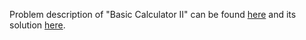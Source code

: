Problem description of "Basic Calculator II" can be found [here](https://leetcode.com/problems/basic-calculator-ii/) and its solution [here](https://github.com/aurimas13/LeetCode-HR-MAANG/blob/main/LeetCode/Python%20Solutions/Basic%20Calculator%20II/calculate.py).